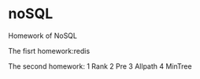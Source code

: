 # noSQL
Homework of NoSQL

The fisrt homework:redis

The second homework: 1 Rank 2 Pre 3 Allpath 4 MinTree
